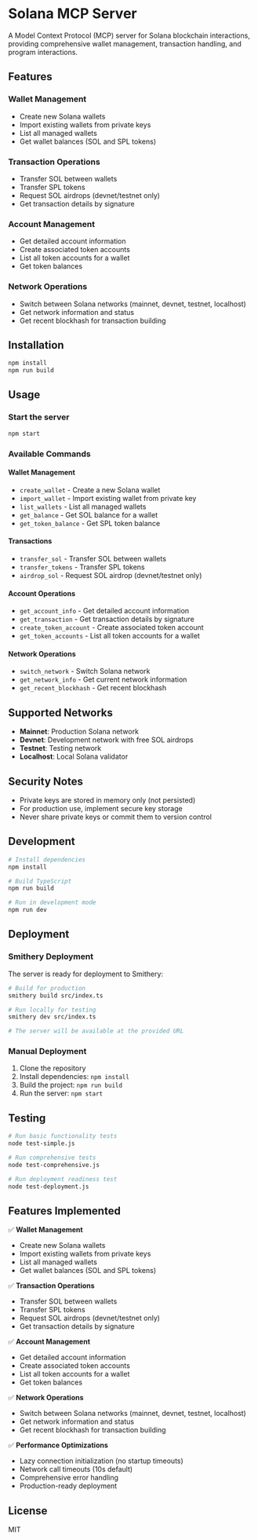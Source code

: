 # Solana MCP Server

A Model Context Protocol (MCP) server for Solana blockchain interactions, providing comprehensive wallet management, transaction handling, and program interactions.

## Features

### Wallet Management
- Create new Solana wallets
- Import existing wallets from private keys
- List all managed wallets
- Get wallet balances (SOL and SPL tokens)

### Transaction Operations
- Transfer SOL between wallets
- Transfer SPL tokens
- Request SOL airdrops (devnet/testnet only)
- Get transaction details by signature

### Account Management
- Get detailed account information
- Create associated token accounts
- List all token accounts for a wallet
- Get token balances

### Network Operations
- Switch between Solana networks (mainnet, devnet, testnet, localhost)
- Get network information and status
- Get recent blockhash for transaction building

## Installation

```bash
npm install
npm run build
```

## Usage

### Start the server
```bash
npm start
```

### Available Commands

#### Wallet Management
- `create_wallet` - Create a new Solana wallet
- `import_wallet` - Import existing wallet from private key
- `list_wallets` - List all managed wallets
- `get_balance` - Get SOL balance for a wallet
- `get_token_balance` - Get SPL token balance

#### Transactions
- `transfer_sol` - Transfer SOL between wallets
- `transfer_tokens` - Transfer SPL tokens
- `airdrop_sol` - Request SOL airdrop (devnet/testnet only)

#### Account Operations
- `get_account_info` - Get detailed account information
- `get_transaction` - Get transaction details by signature
- `create_token_account` - Create associated token account
- `get_token_accounts` - List all token accounts for a wallet

#### Network Operations
- `switch_network` - Switch Solana network
- `get_network_info` - Get current network information
- `get_recent_blockhash` - Get recent blockhash

## Supported Networks

- **Mainnet**: Production Solana network
- **Devnet**: Development network with free SOL airdrops
- **Testnet**: Testing network
- **Localhost**: Local Solana validator

## Security Notes

- Private keys are stored in memory only (not persisted)
- For production use, implement secure key storage
- Never share private keys or commit them to version control

## Development

```bash
# Install dependencies
npm install

# Build TypeScript
npm run build

# Run in development mode
npm run dev
```

## Deployment

### Smithery Deployment

The server is ready for deployment to Smithery:

```bash
# Build for production
smithery build src/index.ts

# Run locally for testing
smithery dev src/index.ts

# The server will be available at the provided URL
```

### Manual Deployment

1. Clone the repository
2. Install dependencies: `npm install`
3. Build the project: `npm run build`
4. Run the server: `npm start`

## Testing

```bash
# Run basic functionality tests
node test-simple.js

# Run comprehensive tests
node test-comprehensive.js

# Run deployment readiness test
node test-deployment.js
```

## Features Implemented

✅ **Wallet Management**
- Create new Solana wallets
- Import existing wallets from private keys
- List all managed wallets
- Get wallet balances (SOL and SPL tokens)

✅ **Transaction Operations**
- Transfer SOL between wallets
- Transfer SPL tokens
- Request SOL airdrops (devnet/testnet only)
- Get transaction details by signature

✅ **Account Management**
- Get detailed account information
- Create associated token accounts
- List all token accounts for a wallet
- Get token balances

✅ **Network Operations**
- Switch between Solana networks (mainnet, devnet, testnet, localhost)
- Get network information and status
- Get recent blockhash for transaction building

✅ **Performance Optimizations**
- Lazy connection initialization (no startup timeouts)
- Network call timeouts (10s default)
- Comprehensive error handling
- Production-ready deployment

## License

MIT